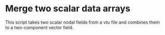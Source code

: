# Merge two scalar data arrays

This script takes two scalar nodal fields from a vtu file and combines them to a
two-component vector field.


